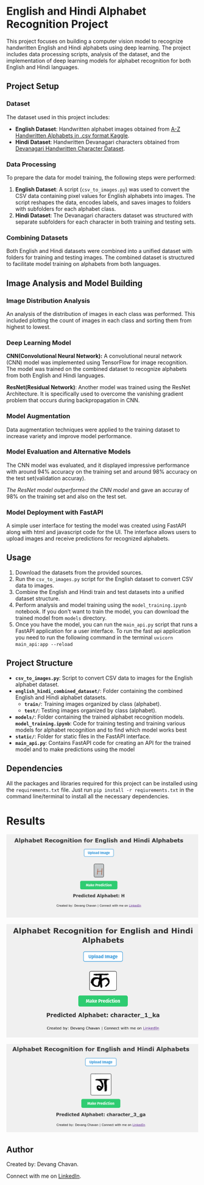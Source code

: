 # English and Hindi Alphabet Recognition Project

This project focuses on building a computer vision model to recognize handwritten English and Hindi alphabets using deep learning. The project includes data processing scripts, analysis of the dataset, and the implementation of deep learning models for alphabet recognition for both English and Hindi languages.

## Project Setup

### Dataset
The dataset used in this project includes:
- **English Dataset**: Handwritten alphabet images obtained from [A-Z Handwritten Alphabets in .csv format Kaggle](https://www.kaggle.com/datasets/sachinpatel21/az-handwritten-alphabets-in-csv-format/data).
- **Hindi Dataset**: Handwritten Devanagari characters obtained from [Devanagari Handwritten Character Dataset](https://archive.ics.uci.edu/dataset/389/devanagari+handwritten+character+dataset).

### Data Processing
To prepare the data for model training, the following steps were performed:
1. **English Dataset**: A script (`csv_to_images.py`) was used to convert the CSV data containing pixel values for English alphabets into images. The script reshapes the data, encodes labels, and saves images to folders with subfolders for each alphabet class.
2. **Hindi Dataset**: The Devanagari characters dataset was structured with separate subfolders for each character in both training and testing sets.

### Combining Datasets
Both English and Hindi datasets were combined into a unified dataset with folders for training and testing images. The combined dataset is structured to facilitate model training on alphabets from both languages.

## Image Analysis and Model Building

### Image Distribution Analysis
An analysis of the distribution of images in each class was performed. This included plotting the count of images in each class and sorting them from highest to lowest.

### Deep Learning Model
**CNN(Convolutional Neural Network):** A convolutional neural network (CNN) model was implemented using TensorFlow for image recognition. The model was trained on the combined dataset to recognize alphabets from both English and Hindi languages.

**ResNet(Residual Network)**: Another model was trained using the ResNet Architecture. It is specifically used to overcome the vanishing gradient problem that occurs during backpropagation in CNN. 

### Model Augmentation
Data augmentation techniques were applied to the training dataset to increase variety and improve model performance.

### Model Evaluation and Alternative Models
The CNN model was evaluated, and it displayed impressive performance with around 94% accuracy on the training set and around 98% accuracy on the test set(validation accuray). 

*The ResNet model outperformed the CNN model* and gave an accuray of 98% on the training set and also on the test set.

### Model Deployment with FastAPI
A simple user interface for testing the model was created using FastAPI along with html and javascript code for the UI. The interface allows users to upload images and receive predictions for recognized alphabets.

## Usage
1. Download the datasets from the provided sources.
2. Run the `csv_to_images.py` script for the English dataset to convert CSV data to images.
3. Combine the English and Hindi train and test datasets into a unified dataset structure.
4. Perform analysis and model training using the `model_training.ipynb` notebook. If you don't want to train the model, you can download the trained model from `models` directory.
5. Once you have the model, you can run the `main_api.py` script that runs a FastAPI application for a user interface. To run the fast api application you need to run the following command in the terminal `uvicorn main_api:app --reload`

## Project Structure
- **`csv_to_images.py`**: Script to convert CSV data to images for the English alphabet dataset.
- **`english_hindi_combined_dataset/`**: Folder containing the combined English and Hindi alphabet datasets.
  - **`train/`**: Training images organized by class (alphabet).
  - **`test/`**: Testing images organized by class (alphabet).
- **`models/`**: Folder containing the trained alphabet recognition models.
 **`model_training.ipynb`**: Code for training testing and training various models for alphabet recognition and to find which model works best
- **`static/`**: Folder for static files in the FastAPI interface.
- **`main_api.py`**: Contains FastAPI code for creating an API for the trained model and to make predictions using the model

## Dependencies
All the packages and libraries required for this project can be installed using the `requirements.txt` file. Just run `pip install -r reqiurements.txt` in the command line/terminal to install all the necessary dependencies.

# Results
![Output 1](images/02_Output.png)


![Output 2](images/04_output.png)

![Output 3](images/03_Output.png)
## Author
Created by: Devang Chavan.

Connect with me on [LinkedIn](https://www.linkedin.com/in/devang-chavan/).
